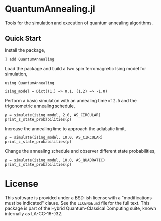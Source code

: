# QuantumAnnealing.jl

Tools for the simulation and execution of quantum annealing algorithms.


## Quick Start

Install the package,
```
] add QuantumAnnealing
```

Load the package and build a two spin ferromagnetic Ising model for simulation,
```
using QuantumAnnealing

ising_model = Dict((1,) => 0.1, (1,2) => -1.0)
```

Perform a basic simulation with an annealing time of `2.0` and the trigonometric annealing schedule,
```
ρ = simulate(ising_model, 2.0, AS_CIRCULAR)
print_z_state_probabilities(ρ)
```

Increase the annealing time to approach the adiabatic limit,
```
ρ = simulate(ising_model, 10.0, AS_CIRCULAR)
print_z_state_probabilities(ρ)
```

Change the annealing schedule and observer different state probabilities,
```
ρ = simulate(ising_model, 10.0, AS_QUADRATIC)
print_z_state_probabilities(ρ)
```

# License
This software is provided under a BSD-ish license with a "modifications must be indicated" clause.  See the `LICENSE.md` file for the full text. This package is part of the Hybrid Quantum-Classical Computing suite, known internally as LA-CC-16-032.
